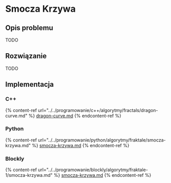 # Smocza Krzywa

## Opis problemu

TODO

## Rozwiązanie

TODO

## Implementacja

### C++

{% content-ref url="../../programowanie/c++/algorytmy/fractals/dragon-curve.md" %}
[dragon-curve.md](../../programowanie/c++/algorytmy/fractals/dragon-curve.md)
{% endcontent-ref %}

### Python

{% content-ref url="../../programowanie/python/algorytmy/fraktale/smocza-krzywa.md" %}
[smocza-krzywa.md](../../programowanie/python/algorytmy/fraktale/smocza-krzywa.md)
{% endcontent-ref %}

### Blockly

{% content-ref url="../../programowanie/blockly/algorytmy/fraktale-1/smocza-krzywa.md" %}
[smocza-krzywa.md](../../programowanie/blockly/algorytmy/fraktale-1/smocza-krzywa.md)
{% endcontent-ref %}
